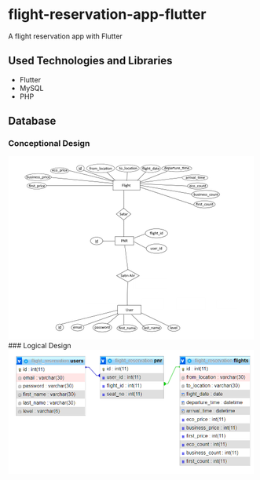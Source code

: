 # flight-reservation-app-flutter
A flight reservation app with Flutter

## Used Technologies and Libraries
- Flutter
- MySQL
- PHP

## Database
### Conceptional Design
<img src="flight_reservation/screenshots/conceptual_design.png" width=500>
### Logical Design
<img src="flight_reservation/screenshots/logical_design.png" width=500>
